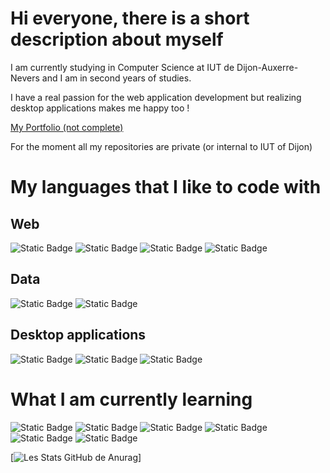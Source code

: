 <h1>Hi everyone, there is a short description about myself</h1>
<p>I am currently studying in Computer Science at IUT de Dijon-Auxerre-Nevers and I am in second years of studies.</p>
<p>I have a real passion for the web application development but realizing desktop applications makes me happy too !</p>
<a href="https://portfolio-react-eight-lyart.vercel.app/" target="_blank"> My Portfolio (not complete)</a>
<p>For the moment all my repositories are private (or internal to IUT of Dijon)</p>
<h1>My languages that I like to code with</h1>
<h2> Web </h2>
  <p>
    <img alt="Static Badge" src="https://img.shields.io/badge/PHP_8.4-grey?style=for-the-badge&logo=php&logoSize=auto">
    <img alt="Static Badge" src="https://img.shields.io/badge/HTML5-black?style=for-the-badge&logo=html5&logoSize=auto">
    <img alt="Static Badge" src="https://img.shields.io/badge/CSS-purple?style=for-the-badge&logo=css3&logoSize=auto">
    <img alt="Static Badge" src="https://img.shields.io/badge/JavaScript-darkorange?style=for-the-badge&logo=JavaScript&logoSize=auto">
</p>
<h2> Data </h2>
<p>
  <img alt="Static Badge" src="https://img.shields.io/badge/MySQL-lightblue?style=for-the-badge&logo=mysql&logoSize=auto">
  <img alt="Static Badge" src="https://img.shields.io/badge/SQLite-darkgrey?style=for-the-badge&logo=sqlite&logoSize=auto">
</p>
<h2>Desktop applications</h2>
<p>
  <img alt="Static Badge" src="https://img.shields.io/badge/.NET_8.0-royalblue?style=for-the-badge&logo=.NET&logoSize=auto"> 
  <img alt="Static Badge" src="https://img.shields.io/badge/JAVA_JDBC_and_Hibernate-orange?style=for-the-badge&logo=JAVA&logoSize=auto"> 
  <img alt="Static Badge" src="https://img.shields.io/badge/-rebeccapurple?style=for-the-badge&logo=c&logoSize=auto">
</p>

<h1>What I am currently learning</h1>
<p>
  <img alt="Static Badge" src="https://img.shields.io/badge/TypeScript-black?style=flat-square&logo=typescript&logoSize=auto">
  <img alt="Static Badge" src="https://img.shields.io/badge/C++-00599C?style=flat-square&logo=cplusplus&logoSize=auto">
  <img alt="Static Badge" src="https://img.shields.io/badge/React-61DAFB?style=flat-square&logo=react&labelColor=black">
  <img alt="Static Badge" src="https://img.shields.io/badge/NuxtJS-00DC82?style=flat-square&logo=nuxt&labelColor=darkgreen">
  <img alt="Static Badge" src="https://img.shields.io/badge/NextJS-000000?style=flat-square&logo=nextdotjs&labelColor=black">
  <img alt="Static Badge" src="https://img.shields.io/badge/Laravel-FF2D20?style=flat-square&logo=laravel&labelColor=black">

</p>

[![Les Stats GitHub de Anurag](https://github-readme-stats.vercel.app/api?username=CharletMaxime&show_icons=true&theme=synthwave)]
